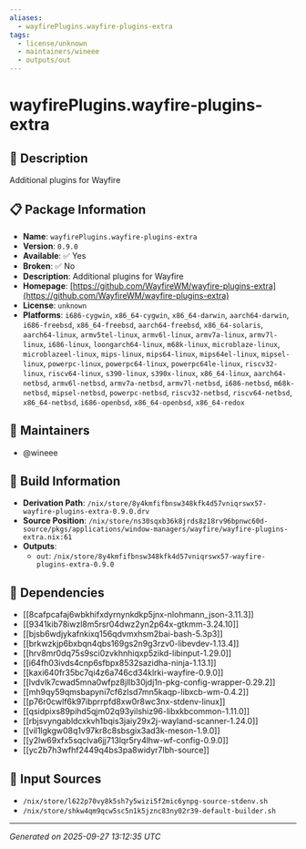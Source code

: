 ```yaml
---
aliases:
  - wayfirePlugins.wayfire-plugins-extra
tags:
  - license/unknown
  - maintainers/wineee
  - outputs/out
---
```


# wayfirePlugins.wayfire-plugins-extra

## 📝 Description

Additional plugins for Wayfire

## 📋 Package Information

- **Name**: `wayfirePlugins.wayfire-plugins-extra`
- **Version**: `0.9.0`
- **Available**: ✅ Yes
- **Broken**: ✅ No
- **Description**: Additional plugins for Wayfire
- **Homepage**: [https://github.com/WayfireWM/wayfire-plugins-extra](https://github.com/WayfireWM/wayfire-plugins-extra)
- **License**: `unknown`
- **Platforms**: `i686-cygwin`, `x86_64-cygwin`, `x86_64-darwin`, `aarch64-darwin`, `i686-freebsd`, `x86_64-freebsd`, `aarch64-freebsd`, `x86_64-solaris`, `aarch64-linux`, `armv5tel-linux`, `armv6l-linux`, `armv7a-linux`, `armv7l-linux`, `i686-linux`, `loongarch64-linux`, `m68k-linux`, `microblaze-linux`, `microblazeel-linux`, `mips-linux`, `mips64-linux`, `mips64el-linux`, `mipsel-linux`, `powerpc-linux`, `powerpc64-linux`, `powerpc64le-linux`, `riscv32-linux`, `riscv64-linux`, `s390-linux`, `s390x-linux`, `x86_64-linux`, `aarch64-netbsd`, `armv6l-netbsd`, `armv7a-netbsd`, `armv7l-netbsd`, `i686-netbsd`, `m68k-netbsd`, `mipsel-netbsd`, `powerpc-netbsd`, `riscv32-netbsd`, `riscv64-netbsd`, `x86_64-netbsd`, `i686-openbsd`, `x86_64-openbsd`, `x86_64-redox`
## 👥 Maintainers

- @wineee


## 🔧 Build Information

- **Derivation Path**: `/nix/store/8y4kmfifbnsw348kfk4d57vniqrswx57-wayfire-plugins-extra-0.9.0.drv`
- **Source Position**: `/nix/store/ns30sqxb36k8jrds8z18rv96bpnwc60d-source/pkgs/applications/window-managers/wayfire/wayfire-plugins-extra.nix:61`
- **Outputs**:
  - `out`:  `/nix/store/8y4kmfifbnsw348kfk4d57vniqrswx57-wayfire-plugins-extra-0.9.0`

## 🔗 Dependencies

- [[8cafpcafaj6wbkhifxdyrnynkdkp5jnx-nlohmann_json-3.11.3]]
- [[9341kib78iwzl8m5rsr04dwz2yn2p64x-gtkmm-3.24.10]]
- [[bjsb6wdjykafnkixq156qdvmxhsm2bai-bash-5.3p3]]
- [[brkwzkjp6bxbqn4qbs169gs2n9g3rzv0-libevdev-1.13.4]]
- [[hrv8mr0dq75s9sci0zvkhnhiqxp5zikd-libinput-1.29.0]]
- [[i64fh03ivds4cnp6sfbpx8532sazidha-ninja-1.13.1]]
- [[kaxi640fr35bc7qi4z6a746cd34klrki-wayfire-0.9.0]]
- [[lvdvlk7cwad5mna0wfpz8jllb30jdj1n-pkg-config-wrapper-0.29.2]]
- [[mh9qy59qmsbapyni7cf6zlsd7mn5kaqp-libxcb-wm-0.4.2]]
- [[p76r0cwlf6k97ibprrpfd8xw0r8wc3nx-stdenv-linux]]
- [[qsidpixs89pihd5qjm02q93yilshiz96-libxkbcommon-1.11.0]]
- [[rbjsvyngabldcxkvh1bqis3jaiy29x2j-wayland-scanner-1.24.0]]
- [[vil1lgkgw08q1v97kr8c8sbsgix3ad3k-meson-1.9.0]]
- [[y2lw69xfx5sqclva6jj713lqr5ry4lhw-wf-config-0.9.0]]
- [[yc2b7h3wfhf2449q4bs3pa8widyr7lbh-source]]

## 📁 Input Sources

- `/nix/store/l622p70vy8k5sh7y5wizi5f2mic6ynpg-source-stdenv.sh`
- `/nix/store/shkw4qm9qcw5sc5n1k5jznc83ny02r39-default-builder.sh`

---
*Generated on 2025-09-27 13:12:35 UTC*
